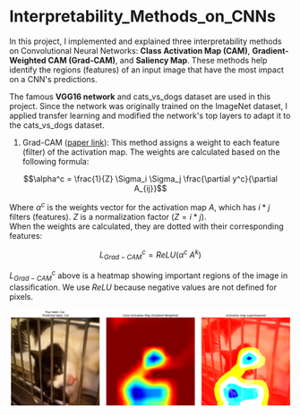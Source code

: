 # Interpretability_Methods_on_CNNs

In this project, I implemented and explained three interpretability methods on Convolutional Neural Networks: **Class Activation Map (CAM)**, **Gradient-Weighted CAM (Grad-CAM)**, and **Saliency Map**. 
These methods help identify the regions (features) of an input image that have the most impact on a CNN's predictions. 

The famous **VGG16 network** and cats_vs_dogs dataset are used in this project. Since the network was originally trained on the ImageNet dataset, I applied transfer learning and modified the network's top layers to adapt it to the cats_vs_dogs dataset.

1. Grad-CAM ([paper link](https://arxiv.org/pdf/1610.02391)): This method assigns a weight to each feature (filter) of the activation map. The weights are calculated based on the following formula:

 $$\alpha^c = \frac{1}{Z} \Sigma_i \Sigma_j \frac{\partial y^c}{\partial A_{ij}}$$

 Where $\alpha^c$ is the weights vector for the activation map $A$, which has $i * j$ filters (features). $Z$ is a normalization factor ($Z = i * j$).  
 When the weights are calculated, they are dotted with their corresponding features:

 $$L^c_{Grad-CAM} = ReLU(\alpha^c \; A^k)$$

$L^c_{Grad-CAM}$ above is a heatmap showing important regions of the image in classification. We use $ReLU$ because negative values are not defined for pixels.

![img00](./images/GradCAM_output.png)
